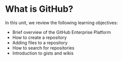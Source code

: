 # What is GitHub?

In this unit, we review the following learning objectives:

* Brief overview of the GitHub Enterprise Platform
* How to create a repository
* Adding files to a repository
* How to search for repositories
* Introduction to gists and wikis
